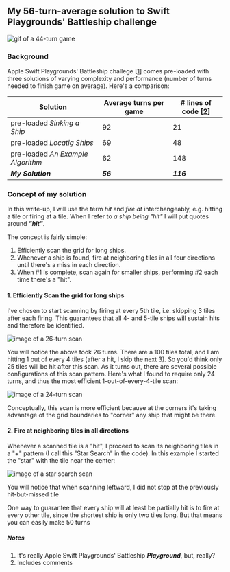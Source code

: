 ## My 56-turn-average solution to Swift Playgrounds' Battleship challenge
<img src='https://i.imgur.com/AoDYf7B.gif' title='44-turn game' width='' alt='gif of a 44-turn game' />

### Background
Apple Swift Playgrounds' Battleship challege \[[1](#notes)\] comes pre-loaded with three solutions of varying complexity and performance (number of turns needed to finish game on average).  Here's a comparison:

Solution    | Average turns per game | # lines of code \[[2](#notes)\]
---------------------- | --- | ---
pre-loaded _Sinking a Ship_       | 92 | 21
pre-loaded _Locatig Ships_        | 69 | 48
pre-loaded _An Example Algorithm_ | 62 | 148
**_My Solution_**        | **_56_** | **_116_**

### Concept of my solution
In this write-up, I will use the term _hit_ and _fire at_ interchangeably, e.g. hitting a tile or firing at a tile.  When I refer to _a ship being "hit"_ I will put quotes around **_"hit"_**.

The concept is fairly simple:
1. Efficiently scan the grid for long ships.
2. Whenever a ship is found, fire at neighboring tiles in all four directions until there's a miss in each direction.
3. When #1 is complete, scan again for smaller ships, performing #2 each time there's a "hit".

#### 1. Efficiently Scan the grid for long ships
I've chosen to start scanning by firing at every 5th tile, i.e. skipping 3 tiles after each firing.  This guarantees that all 4- and 5-tile ships will sustain hits and therefore be identified.

<img src='https://i.imgur.com/FEiS2jg.png' title='26-turn scan' width='' alt='image of a 26-turn scan' />

You will notice the above took 26 turns.  There are a 100 tiles total, and I am hitting 1 out of every 4 tiles (after a hit, I skip the next 3).  So you'd think only 25 tiles will be hit after this scan.  As it turns out, there are several possible configurations of this scan pattern.  Here's what I found to require only 24 turns, and thus the most efficient 1-out-of-every-4-tile scan:

<img src='https://i.imgur.com/jwQ1rBO.png' title='24-turn scan' width='' alt='image of a 24-turn scan' />

Conceptually, this scan is more efficient because at the corners it's taking advantage of the grid boundaries to "corner" any ship that might be there.

#### 2. Fire at neighboring tiles in all directions
Whenever a scanned tile is a "hit", I proceed to scan its neighboring tiles in a "+" pattern (I call this "Star Search" in the code).  In this example I started the "star" with the tile near the center:

<img src='https://i.imgur.com/cHSWLqR.png' title='star search scan' width='' alt='image of a star search scan' />

You will notice that when scanning leftward, I did not stop at the previously hit-but-missed tile


One way to guarantee that every ship will at least be partially hit is to fire at every other tile, since the shortest ship is only two tiles long.  But that means  you can easily make 50 turns



##### Notes
1. It's really Apple Swift Playgrounds' Battleship **_Playground_**, but, really?
2. Includes comments
